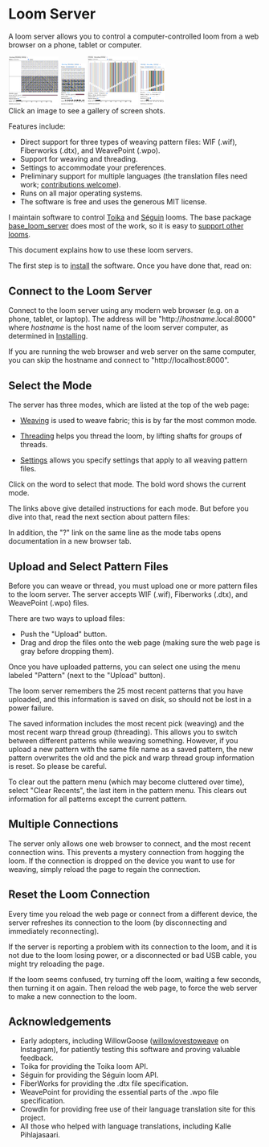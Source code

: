 # Loom Server

A loom server allows you to control a computer-controlled loom from a web browser on a phone, tablet or computer.

<div>
<img src="images/screen_shots/weaving_safari_macos.jpg" width="100" alt="Weaving: Safari on macOS">
<img src="images/screen_shots/weaving_safari_iphone_mini.jpg" width="50" alt="Weaving: Safari on iPhone mini">
<img src="images/screen_shots/threading_safari_macos.jpg" width="100" alt="Threading: Safari on macOS">
<img src="images/screen_shots/threading_safari_iphone_mini.jpg" width="50" alt="Threading: Safari on iPhone mini">
</div>
Click an image to see a gallery of screen shots.

Features include:

* Direct support for three types of weaving pattern files: WIF (.wif), Fiberworks (.dtx), and WeavePoint (.wpo).
* Support for weaving and threading.
* Settings to accommodate your preferences.
* Preliminary support for multiple languages (the translation files need work; [contributions welcome](translations.md)).
* Runs on all major operating systems.
* The software is free and uses the generous MIT license.

I maintain software to control [Toika](https://pypi.org/project/toika-loom-server/)
and [Séguin](https://pypi.org/project/seguin-loom-server/) looms.
The base package [base_loom_server](https://pypi.org/project/base-loom-server/) does most of the work,
so it is easy to [support other looms](coding.md#writing-a-loom-server).

This document explains how to use these loom servers.

The first step is to [install](installing.md) the software. Once you have done that, read on:

## Connect to the Loom Server

Connect to the loom server using any modern web browser (e.g. on a phone, tablet, or laptop).
The address will be "http://*hostname*.local:8000" where *hostname* is the host name
of the loom server computer, as determined in [Installing](installing.md).

If you are running the web browser and web server on the same computer, you can skip the hostname and connect to "http://localhost:8000".

## Select the Mode

The server has three modes, which are listed at the top of the web page:

* [Weaving](weaving.md) is used to weave fabric; this is by far the most common mode.

* [Threading](threading.md) helps you thread the loom, by lifting shafts for groups of threads.

* [Settings](settings.md) allows you specify settings that apply to all weaving pattern files.

Click on the word to select that mode.
The bold word shows the current mode.

The links above give detailed instructions for each mode.
But before you dive into that, read the next section about pattern files:

In addition, the "?" link on the same line as the mode tabs opens documentation in a new browser tab.

## Upload and Select Pattern Files

Before you can weave or thread, you must upload one or more pattern files to the loom server.
The server accepts WIF (.wif), Fiberworks (.dtx), and WeavePoint (.wpo) files.

There are two ways to upload files:

* Push the "Upload" button.
* Drag and drop the files onto the web page (making sure the web page is gray before dropping them).

Once you have uploaded patterns, you can select one using the menu labeled "Pattern" (next to the "Upload" button).

The loom server remembers the 25 most recent patterns that you have uploaded,
and this information is saved on disk, so should not be lost in a power failure.

The saved information includes the most recent pick (weaving) and the most recent warp thread group (threading).
This allows you to switch between different patterns while weaving something.
However, if you upload a new pattern with the same file name as a saved pattern,
the new pattern overwrites the old and the pick and warp thread group information is reset.
So please be careful.

To clear out the pattern menu (which may become cluttered over time),
select "Clear Recents", the last item in the pattern menu.
This clears out information for all patterns except the current pattern.

## Multiple Connections

The server only allows one web browser to connect, and the most recent connection wins.
This prevents a mystery connection from hogging the loom.
If the connection is dropped on the device you want to use for weaving,
simply reload the page to regain the connection.

## Reset the Loom Connection

Every time you reload the web page or connect from a different device, the server refreshes its connection to the loom (by disconnecting and immediately reconnecting).

If the server is reporting a problem with its connection to the loom,
and it is not due to the loom losing power, or a disconnected or bad USB cable,
you might try reloading the page.

If the loom seems confused, try turning off the loom, waiting a few seconds, then turning it on again.
Then reload the web page, to force the web server to make a new connection to the loom.

## Acknowledgements

* Early adopters, including WillowGoose ([willowlovestoweave](https://www.instagram.com/willowlovestoweave/) on Instagram), for patiently testing this software and proving valuable feedback.
* Toika for providing the Toika loom API.
* Séguin for providing the Séguin loom API.
* FiberWorks for providing the .dtx file specification.
* WeavePoint for providing the essential parts of the .wpo file specification.
* CrowdIn for providing free use of their language translation site for this project.
* All those who helped with language translations, including Kalle Pihlajasaari.

